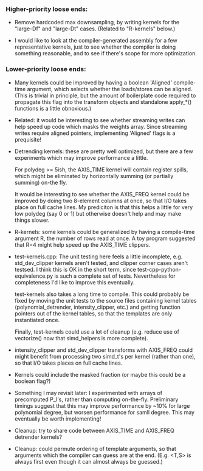 ### Higher-priority loose ends:

- Remove hardcoded max downsampling, by writing kernels for the "large-Df" and "large-Dt" cases.
  (Related to "R-kernels" below.)

- I would like to look at the compiler-generated assembly for a few representative kernels,
  just to see whether the compiler is doing something reasonable, and to see if there's scope
  for more optimization.

### Lower-priority loose ends:

- Many kernels could be improved by having a boolean 'Aligned' compile-time argument, which
  selects whether the loads/stores can be aligned.  (This is trivial in principle, but the 
  amount of boilerplate code required to propagate this flag into the transform objects and
  standalone apply_*() functions is a little obnoxious.)

- Related: it would be interesting to see whether streaming writes can help speed up code
  which masks the weights array.  Since streaming writes require aligned pointers, implementing
  'Aligned' flags is a prequisite!

- Detrending kernels: these are pretty well optimized, but there are a few experiments which may
  improve performance a little.  

  For polydeg >= 5ish, the AXIS_TIME kernel will contain register spills, which might be eliminated
  by horizontally summing (or partially summing) on-the fly.

  It would be interesting to see whether the AXIS_FREQ kernel could be improved by doing two
  8-element columns at once, so that I/O takes place on full cache lines.  My prediciton is that
  this helps a little for very low polydeg (say 0 or 1) but otherwise doesn't help and may make
  things slower.

- R-kernels: some kernels could be generalized by having a compile-time argument R, the number
  of rows read at once.  A toy program suggested that R=4 might help speed up the AXIS_TIME clippers.

- test-kernels.cpp: The unit testing here feels a little incomplete, e.g. std_dev_clipper kernels aren't
  tested, and clipper corner cases aren't testsed.   I think this is OK in the short term, since 
  test-cpp-python-equivalence.py is such a complete set of tests.  Nevertheless for completeness 
  I'd like to improve this eventually.

  test-kernels also takes a long time to compile.  This could probably be fixed by moving the unit
  tests to the source files containing kernel tables (polynomial_detrender, intensity_clipper, etc.)
  and getting function pointers out of the kernel tables, so that the templates are only instantiated once.

  Finally, test-kernels could use a lot of cleanup (e.g. reduce use of vectorize() now that simd_helpers is more complete).

- intensity_clipper and std_dev_clipper transforms with AXIS_FREQ could might benefit from
  processing two simd_t's per kernel (rather than one), so that I/O takes places on full
  cache lines.

- Kernels could include the masked fraction (or maybe this could be a boolean flag?)

- Something I may revisit later: I experimented with arrays of precomputed P_l's, rather than computing on-the-fly.
  Preliminary timings suggest that this may improve performance by ~10% for large polynomial degree, but worsen performance for samll degree.
  This may eventually be worth implementing!

- Cleanup: try to share code between AXIS_TIME and AXIS_FREQ detrender kernels?

- Cleanup: could permute ordering of template arguments, so that arguments which the compiler can guess are
  at the end.  (E.g. <T,S> is always first even though it can almost always be guessed.)
